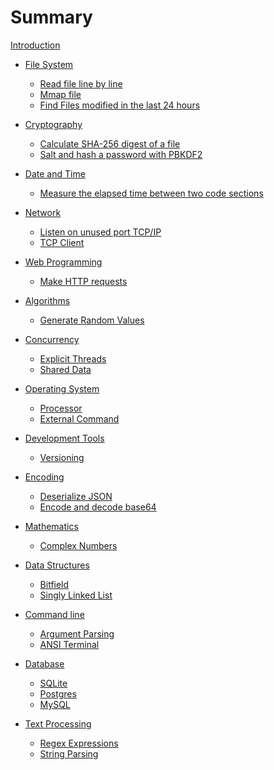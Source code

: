 # Summary

[Introduction](./intro.md)

- [File System]()

  - [Read file line by line](./01-01-read-file-line-by-line.md)
  - [Mmap file](./01-02-mmap-file.md)
  - [Find Files modified in the last 24 hours](./01-03-file-modified-24h-ago.md)

- [Cryptography]()

  - [Calculate SHA-256 digest of a file](./02-01-sha-digest.md)
  - [Salt and hash a password with PBKDF2](./02-02-pbkdf2.md)

- [Date and Time]()

  - [Measure the elapsed time between two code sections](./03-01-elapsed-time.md)

- [Network]()

  - [Listen on unused port TCP/IP](./04-01-tcp-server.md)
  - [TCP Client](./04-02-tcp-client.md)

- [Web Programming]()

  - [Make HTTP requests](./05-01-http-requests.md)

- [Algorithms]()

  - [Generate Random Values](./06-01-rand.md)

- [Concurrency]()

  - [Explicit Threads](./07-01-spawn.md)
  - [Shared Data](./07-02-shared-data.md)

- [Operating System]()

  - [Processor](./08-01-cpu-count.md)
  - [External Command](./08-02-external.md)

- [Development Tools]()

  - [Versioning](./09-01-semver.md)

- [Encoding]()

  - [Deserialize JSON](./10-01-json.md)
  - [Encode and decode base64](./10-02-base64.md)

- [Mathematics]()

  - [Complex Numbers](./11-01-complex-numbers.md)

- [Data Structures]()

  - [Bitfield](./12-01-bitfield.md)
  - [Singly Linked List](./12-02-singly-linked-list.md)

- [Command line]()

  - [Argument Parsing](./13-01-argparse.md)
  - [ANSI Terminal]()

- [Database]()

  - [SQLite](./14-01-sqlite.md)
  - [Postgres](./14-02-postgres.md)
  - [MySQL](./14-03-mysql.md)

- [Text Processing]()
  - [Regex Expressions](15-01-regex.md)
  - [String Parsing](15-02-string.md)
